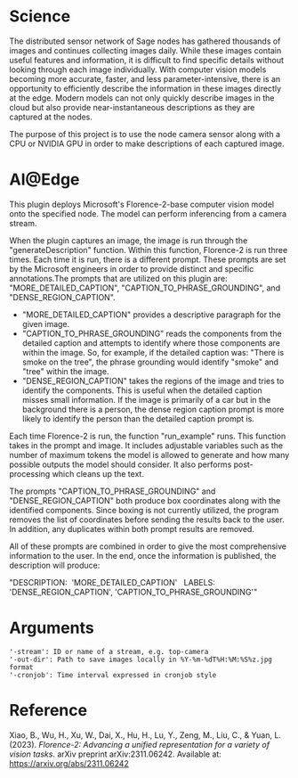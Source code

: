 # Science

The distributed sensor network of Sage nodes has gathered thousands of images and continues collecting images daily. While these images contain useful features and information, it is difficult to find specific details without looking through each image individually. With computer vision models becoming more accurate, faster, and less parameter-intensive, there is an opportunity to efficiently describe the information in these images directly at the edge. Modern models can not only quickly describe images in the cloud but also provide near-instantaneous descriptions as they are captured at the nodes.

The purpose of this project is to use the node camera sensor along with a CPU or NVIDIA GPU in order to make descriptions of each captured image. 

# AI@Edge
This plugin deploys Microsoft's Florence-2-base computer vision model onto the specified node. The model can perform inferencing from a camera stream. 

When the plugin captures an image, the image is run through the "generateDescription" function. Within this function, Florence-2 is run three times. Each time it is run, there is a different prompt. These prompts are set by the Microsoft engineers in order to provide distinct and specific annotations.The prompts that are utilized on this plugin are: "MORE_DETAILED_CAPTION", "CAPTION_TO_PHRASE_GROUNDING", and "DENSE_REGION_CAPTION". 

- "MORE_DETAILED_CAPTION" provides a descriptive paragraph for the given image. 
- "CAPTION_TO_PHRASE_GROUNDING" reads the components from the detailed caption and attempts to identify where those components are within the image. So, for example, if the detailed caption was: "There is smoke on the tree", the phrase grounding would identify "smoke" and "tree" within the image.
- "DENSE_REGION_CAPTION" takes the regions of the image and tries to identify the components. This is useful when the detailed caption misses small information. If the image is primarily of a car but in the background there is a person, the dense region caption prompt is more likely to identify the person than the detailed caption prompt is. 

Each time Florence-2 is run, the function "run_example" runs. This function takes in the prompt and image. It includes adjustable variables such as the number of maximum tokens the model is allowed to generate and how many possible outputs the model should consider. It also performs post-processing which cleans up the text.

The prompts "CAPTION_TO_PHRASE_GROUNDING" and "DENSE_REGION_CAPTION" both produce box coordinates along with the identified components. Since boxing is not currently utilized, the program removes the list of coordinates before sending the results back to the user. In addition, any duplicates within both prompt results are removed. 

All of these prompts are combined in order to give the most comprehensive information to the user. In the end, once the information is published, the description will produce: 

 "DESCRIPTION: &nbsp;'MORE_DETAILED_CAPTION' &nbsp; LABELS:&nbsp; 'DENSE_REGION_CAPTION', 'CAPTION_TO_PHRASE_GROUNDING'" 

# Arguments
```
'-stream': ID or name of a stream, e.g. top-camera
'-out-dir': Path to save images locally in %Y-%m-%dT%H:%M:%S%z.jpg format
'-cronjob': Time interval expressed in cronjob style
```


# Reference

Xiao, B., Wu, H., Xu, W., Dai, X., Hu, H., Lu, Y., Zeng, M., Liu, C., & Yuan, L. (2023). *Florence-2: Advancing a unified representation for a variety of vision tasks*. arXiv preprint arXiv:2311.06242. Available at: https://arxiv.org/abs/2311.06242
